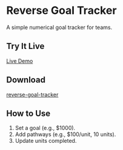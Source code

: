 # Reverse Goal Tracker
A simple numerical goal tracker for teams.

## Try It Live
[Live Demo](https://timely-fairy-d29bc9.netlify.app/) 

## Download
[reverse-goal-tracker](index.html)

## How to Use
1. Set a goal (e.g., $1000).
2. Add pathways (e.g., $100/unit, 10 units).
3. Update units completed.
